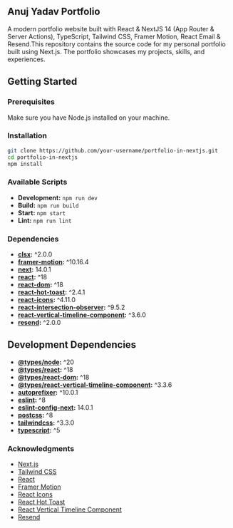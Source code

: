 ## Anuj Yadav Portfolio 

A modern portfolio website built with React & NextJS 14 (App Router & Server Actions), TypeScript, Tailwind CSS, Framer Motion, React Email & Resend.This repository contains the source code for my personal portfolio built using Next.js. The portfolio showcases my projects, skills, and experiences.


## Getting Started


### Prerequisites

Make sure you have Node.js installed on your machine.


### Installation

```bash
git clone https://github.com/your-username/portfolio-in-nextjs.git
cd portfolio-in-nextjs
npm install
```


### Available Scripts

- **Development:** `npm run dev`
- **Build:** `npm run build`
- **Start:** `npm start`
- **Lint:** `npm run lint`


### Dependencies

- **[clsx](https://www.npmjs.com/package/clsx):** ^2.0.0
- **[framer-motion](https://www.npmjs.com/package/framer-motion):** ^10.16.4
- **[next](https://www.npmjs.com/package/next):** 14.0.1
- **[react](https://www.npmjs.com/package/react):** ^18
- **[react-dom](https://www.npmjs.com/package/react-dom):** ^18
- **[react-hot-toast](https://www.npmjs.com/package/react-hot-toast):** ^2.4.1
- **[react-icons](https://www.npmjs.com/package/react-icons):** ^4.11.0
- **[react-intersection-observer](https://www.npmjs.com/package/react-intersection-observer):** ^9.5.2
- **[react-vertical-timeline-component](https://www.npmjs.com/package/react-vertical-timeline-component):** ^3.6.0
- **[resend](https://www.npmjs.com/package/resend):** ^2.0.0


## Development Dependencies

- **[@types/node](https://www.npmjs.com/package/@types/node):** ^20
- **[@types/react](https://www.npmjs.com/package/@types/react):** ^18
- **[@types/react-dom](https://www.npmjs.com/package/@types/react-dom):** ^18
- **[@types/react-vertical-timeline-component](https://www.npmjs.com/package/@types/react-vertical-timeline-component):** ^3.3.6
- **[autoprefixer](https://www.npmjs.com/package/autoprefixer):** ^10.0.1
- **[eslint](https://www.npmjs.com/package/eslint):** ^8
- **[eslint-config-next](https://www.npmjs.com/package/eslint-config-next):** 14.0.1
- **[postcss](https://www.npmjs.com/package/postcss):** ^8
- **[tailwindcss](https://www.npmjs.com/package/tailwindcss):** ^3.3.0
- **[typescript](https://www.npmjs.com/package/typescript):** ^5


### Acknowledgments

- [Next.js](https://nextjs.org/)
- [Tailwind CSS](https://tailwindcss.com/)
- [React](https://reactjs.org/)
- [Framer Motion](https://www.framer.com/motion/)
- [React Icons](https://react-icons.github.io/react-icons/)
- [React Hot Toast](https://react-hot-toast.com/)
- [React Vertical Timeline Component](https://stephane-monnot.github.io/react-vertical-timeline/)
- [Resend](https://www.npmjs.com/package/resend)

